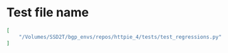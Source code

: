 # Test file name

```json
[
    "/Volumes/SSD2T/bgp_envs/repos/httpie_4/tests/test_regressions.py"
]
```
